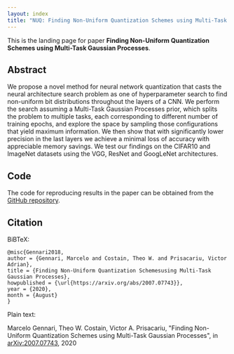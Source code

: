 ```yaml
---
layout: index
title: "NUQ: Finding Non-Uniform Quantization Schemes using Multi-Task Gaussian Processes"
---
```


This is the landing page for paper **Finding Non-Uniform Quantization Schemes using Multi-Task Gaussian Processes**.

## Abstract

We propose a novel method for neural network quantization that casts the neural architecture search problem as one of hyperparameter search to find non-uniform bit distributions throughout the layers of a CNN. We perform the search assuming a Multi-Task Gaussian Processes prior, which splits the problem to multiple tasks, each corresponding to different number of training epochs, and explore the space by sampling those configurations that yield maximum information. We then show that with significantly lower precision in the last layers we achieve a minimal loss of accuracy with appreciable memory savings. We test our findings on the CIFAR10 and ImageNet datasets using the VGG, ResNet and GoogLeNet architectures.
## Code

The code for reproducing results in the paper can be obtained from the [GitHub repository](https://github.com/ActiveVisionLab/NUQ).

## Citation

BiBTeX:

```
@misc{Gennari2018,
author = {Gennari, Marcelo and Costain, Theo W. and Prisacariu, Victor Adrian},
title = {Finding Non-Uniform Quantization Schemesusing Multi-Task Gaussian Processes},
howpublished = {\url{https://arxiv.org/abs/2007.07743}},
year = {2020},
month = {August}
}
```

Plain text:

Marcelo Gennari, Theo W. Costain, Victor A. Prisacariu, "Finding Non-Uniform Quantization Schemes using Multi-Task Gaussian Processes", in [arXiv:2007.07743](https://arxiv.org/abs/2007.07743), 2020
